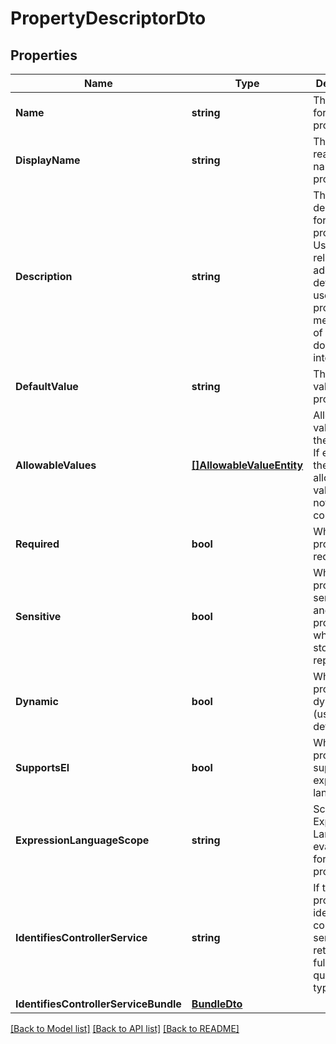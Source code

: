 # PropertyDescriptorDto

## Properties

Name | Type | Description | Notes
------------ | ------------- | ------------- | -------------
**Name** | **string** | The name for the property. | [optional] 
**DisplayName** | **string** | The human readable name for the property. | [optional] 
**Description** | **string** | The description for the property. Used to relay additional details to a user or provide a mechanism of documenting intent. | [optional] 
**DefaultValue** | **string** | The default value for the property. | [optional] 
**AllowableValues** | [**[]AllowableValueEntity**](AllowableValueEntity.md) | Allowable values for the property. If empty then the allowed values are not constrained. | [optional] 
**Required** | **bool** | Whether the property is required. | [optional] 
**Sensitive** | **bool** | Whether the property is sensitive and protected whenever stored or represented. | [optional] 
**Dynamic** | **bool** | Whether the property is dynamic (user-defined). | [optional] 
**SupportsEl** | **bool** | Whether the property supports expression language. | [optional] 
**ExpressionLanguageScope** | **string** | Scope of the Expression Language evaluation for the property. | [optional] 
**IdentifiesControllerService** | **string** | If the property identifies a controller service this returns the fully qualified type. | [optional] 
**IdentifiesControllerServiceBundle** | [**BundleDto**](BundleDTO.md) |  | [optional] 

[[Back to Model list]](../README.md#documentation-for-models) [[Back to API list]](../README.md#documentation-for-api-endpoints) [[Back to README]](../README.md)


